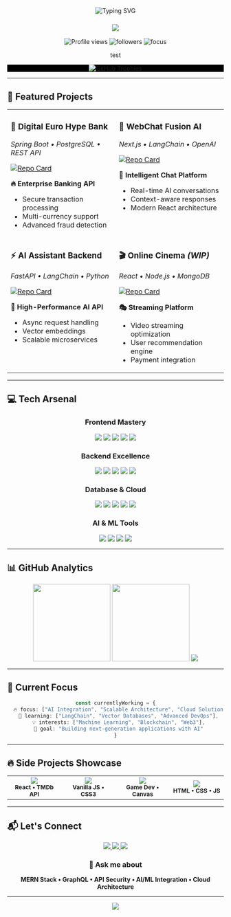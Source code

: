 <!-- 🚀 MODERN GITHUB PROFILE - FULL STACK ENGINEER -->
<div align="center">
  
<!-- Dynamic Typing Header -->
<picture>
  <source media="(prefers-color-scheme: dark)" srcset="https://readme-typing-svg.demolab.com?font=Fira+Code&size=32&duration=3000&pause=1000&color=00D9FF&background=0A0A0A00&center=true&vCenter=true&multiline=true&width=800&height=120&lines=Hi+%F0%9F%91%8B%2C+I'm+Christian;Full+Stack+Engineer+%7C+AI+Enthusiast">
  <img src="https://readme-typing-svg.demolab.com?font=Fira+Code&size=32&duration=3000&pause=1000&color=0070F3&center=true&vCenter=true&multiline=true&width=800&height=120&lines=Hi+%F0%9F%91%8B%2C+I'm+Christian;Full+Stack+Engineer+%7C+AI+Enthusiast" alt="Typing SVG" />
</picture>

<!-- Professional Tagline -->
<h3 align="center">
  <img src="https://readme-typing-svg.demolab.com?font=Fira+Code&size=22&duration=2000&pause=500&color=7C3AED&center=true&vCenter=true&width=600&lines=Building+the+future+with+code+%F0%9F%9A%80;MERN+%7C+AI+%7C+Cloud+%7C+DevOps">
</h3>

<!-- Profile Stats Row -->
<p align="center" >
  <img src="https://komarev.com/ghpvc/?username=chriSilv88&label=Profile%20Views&color=0070f3&style=for-the-badge" alt="Profile views" />
  <img src="https://img.shields.io/github/followers/chriSilv88?label=Followers&style=for-the-badge&color=7c3aed&labelColor=0a0a0a" alt="followers" />
  <img src="https://img.shields.io/badge/Focus-Full%20Stack%20%26%20AI-00d9ff?style=for-the-badge&labelColor=0a0a0a" alt="focus" />
</p>
test
<!-- GitHub Trophies -->
<p style="background:black">
<img src="https://github-profile-trophy.vercel.app/?username=chriSilv88&theme=algolia&no-frame=false&no-bg=false&margin-w=15&margin-h=15&column=7" alt="GitHub Trophies" />



</p>

</div>

---

## 🚀 Featured Projects

<div align="center">

<!-- Project Cards Grid -->
<table>
<tr>
<td width="50%" valign="top">

### 🏦 Digital Euro Hype Bank
*Spring Boot • PostgreSQL • REST API*

[![Repo Card](https://github-readme-stats.vercel.app/api/pin/?username=chriSilv88&repo=digital-euro-hype-bank&theme=radical&hide_border=true&bg_color=0a0a0a&title_color=00d9ff&text_color=ffffff&icon_color=7c3aed)](https://github.com/chriSilv88/digital-euro-hype-bank)

**🔥 Enterprise Banking API**
- Secure transaction processing
- Multi-currency support
- Advanced fraud detection

</td>
<td width="50%" valign="top">

### 🤖 WebChat Fusion AI
*Next.js • LangChain • OpenAI*

[![Repo Card](https://github-readme-stats.vercel.app/api/pin/?username=chriSilv88&repo=webchat-fusion&theme=radical&hide_border=true&bg_color=0a0a0a&title_color=00d9ff&text_color=ffffff&icon_color=7c3aed)](https://github.com/chriSilv88/webchat-fusion)

**🧠 Intelligent Chat Platform**
- Real-time AI conversations
- Context-aware responses  
- Modern React architecture

</td>
</tr>
<tr>
<td width="50%" valign="top">

### ⚡ AI Assistant Backend
*FastAPI • LangChain • Python*

[![Repo Card](https://github-readme-stats.vercel.app/api/pin/?username=chriSilv88&repo=ai-assistant-backend&theme=radical&hide_border=true&bg_color=0a0a0a&title_color=00d9ff&text_color=ffffff&icon_color=7c3aed)](https://github.com/chriSilv88/ai-assistant-backen)

**🔮 High-Performance AI API**
- Async request handling
- Vector embeddings
- Scalable microservices

</td>
<td width="50%" valign="top">

### 🎬 Online Cinema *(WIP)*
*React • Node.js • MongoDB*

[![Repo Card](https://github-readme-stats.vercel.app/api/pin/?username=chriSilv88&repo=Online-cinema&theme=radical&hide_border=true&bg_color=0a0a0a&title_color=00d9ff&text_color=ffffff&icon_color=7c3aed)](https://github.com/chriSilv88/Online-cinema)

**🎭 Streaming Platform**
- Video streaming optimization
- User recommendation engine
- Payment integration

</td>
</tr>
</table>

</div>

---

## 💻 Tech Arsenal

<div align="center">

### Frontend Mastery
<p>
<img src="https://img.shields.io/badge/React-20232A?style=for-the-badge&logo=react&logoColor=61DAFB" />
<img src="https://img.shields.io/badge/Next.js-000000?style=for-the-badge&logo=nextdotjs&logoColor=white" />
<img src="https://img.shields.io/badge/Angular-DD0031?style=for-the-badge&logo=angular&logoColor=white" />
<img src="https://img.shields.io/badge/TypeScript-007ACC?style=for-the-badge&logo=typescript&logoColor=white" />
<img src="https://img.shields.io/badge/Tailwind_CSS-38B2AC?style=for-the-badge&logo=tailwind-css&logoColor=white" />
</p>

### Backend Excellence  
<p>
<img src="https://img.shields.io/badge/Node.js-339933?style=for-the-badge&logo=nodedotjs&logoColor=white" />
<img src="https://img.shields.io/badge/NestJS-E0234E?style=for-the-badge&logo=nestjs&logoColor=white" />
<img src="https://img.shields.io/badge/Spring_Boot-6DB33F?style=for-the-badge&logo=spring&logoColor=white" />
<img src="https://img.shields.io/badge/FastAPI-009688?style=for-the-badge&logo=fastapi&logoColor=white" />
<img src="https://img.shields.io/badge/GraphQL-E10098?style=for-the-badge&logo=graphql&logoColor=white" />
</p>

### Database & Cloud
<p>
<img src="https://img.shields.io/badge/PostgreSQL-316192?style=for-the-badge&logo=postgresql&logoColor=white" />
<img src="https://img.shields.io/badge/MongoDB-47A248?style=for-the-badge&logo=mongodb&logoColor=white" />
<img src="https://img.shields.io/badge/Redis-DC382D?style=for-the-badge&logo=redis&logoColor=white" />
<img src="https://img.shields.io/badge/Docker-2496ED?style=for-the-badge&logo=docker&logoColor=white" />
<img src="https://img.shields.io/badge/AWS-232F3E?style=for-the-badge&logo=amazon-aws&logoColor=white" />
</p>

### AI & ML Tools
<p>
<img src="https://img.shields.io/badge/LangChain-1C3C3C?style=for-the-badge&logo=langchain&logoColor=white" />
<img src="https://img.shields.io/badge/OpenAI-412991?style=for-the-badge&logo=openai&logoColor=white" />
<img src="https://img.shields.io/badge/Python-FFD43B?style=for-the-badge&logo=python&logoColor=blue" />
<img src="https://img.shields.io/badge/TensorFlow-FF6F00?style=for-the-badge&logo=tensorflow&logoColor=white" />
</p>

</div>

---

## 📊 GitHub Analytics

<div align="center">
  
<img height="180em" src="https://github-readme-stats.vercel.app/api?username=chriSilv88&show_icons=true&theme=radical&hide_border=true&bg_color=0a0a0a&title_color=00d9ff&text_color=ffffff&icon_color=7c3aed" />
<img height="180em" src="https://github-readme-stats.vercel.app/api/top-langs/?username=chriSilv88&layout=compact&theme=radical&hide_border=true&bg_color=0a0a0a&title_color=00d9ff&text_color=ffffff" />

<!-- Streak Stats -->
<img src="https://github-readme-streak-stats.herokuapp.com/?user=chriSilv88&theme=radical&hide_border=true&background=0a0a0a&ring=00d9ff&fire=7c3aed&currStreakLabel=ffffff" />

</div>

---

## 🌟 Current Focus

<div align="center">

```typescript
const currentlyWorking = {
  🔥 focus: ["AI Integration", "Scalable Architecture", "Cloud Solutions"],
  🚀 learning: ["LangChain", "Vector Databases", "Advanced DevOps"],
  💡 interests: ["Machine Learning", "Blockchain", "Web3"],
  🎯 goal: "Building next-generation applications with AI"
}
```

</div>

---

## 🔥 Side Projects Showcase

<div align="center">

<table>
<tr>
<td align="center" width="25%">
<a href="https://github.com/chriSilv88/Movie-app__react.js">
<img src="https://img.shields.io/badge/🎬-Movie%20App-FF6B6B?style=for-the-badge&logoColor=white" />
</a>
<br><sub><b>React • TMDb API</b></sub>
</td>
<td align="center" width="25%">
<a href="https://github.com/chriSilv88/tik-tak-toe">
<img src="https://img.shields.io/badge/🎮-Tic%20Tac%20Toe-4ECDC4?style=for-the-badge&logoColor=white" />
</a>
<br><sub><b>Vanilla JS • CSS3</b></sub>
</td>
<td align="center" width="25%">
<a href="https://github.com/chriSilv88/chicken-guy-app">
<img src="https://img.shields.io/badge/🐔-Chicken%20Guy-FFE66D?style=for-the-badge&logoColor=black" />
</a>
<br><sub><b>Game Dev • Canvas</b></sub>
</td>
<td align="center" width="25%">
<a href="https://github.com/chriSilv88/Facebook_clone">
<img src="https://img.shields.io/badge/📘-Facebook%20Clone-1877F2?style=for-the-badge&logoColor=white" />
</a>
<br><sub><b>HTML • CSS • JS</b></sub>
</td>
</tr>
</table>

</div>

---

## 📬 Let's Connect

<div align="center">

<a href="mailto:chris.silvestri88@gmail.com">
<img src="https://img.shields.io/badge/Email-EA4335?style=for-the-badge&logo=gmail&logoColor=white" />
</a>
<a href="https://www.linkedin.com/in/christian-silvestri-855030b7">
<img src="https://img.shields.io/badge/LinkedIn-0A66C2?style=for-the-badge&logo=linkedin&logoColor=white" />
</a>
<a href="https://github.com/chriSilv88">
<img src="https://img.shields.io/badge/GitHub-181717?style=for-the-badge&logo=github&logoColor=white" />
</a>

### 💬 Ask me about
**MERN Stack • GraphQL • API Security • AI/ML Integration • Cloud Architecture**

---

<img src="https://capsule-render.vercel.app/api?type=waving&color=gradient&customColorList=0,2,2,5,30&height=100&section=footer" />

</div>

<!-- Easter Egg -->
<!-- 
⠀⠀⠀⠀⠀⠀⠀⠀⠀⣀⣤⣴⣶⣶⣶⣶⣤⣄⡀⠀⠀⠀⠀⠀⠀⠀⠀⠀
⠀⠀⠀⠀⠀⠀⢀⣴⣾⣿⣿⣿⣿⣿⣿⣿⣿⣿⣿⣷⣄⠀⠀⠀⠀⠀⠀⠀
⠀⠀⠀⠀⠀⣴⣿⣿⣿⣿⣿⣿⣿⣿⣿⣿⣿⣿⣿⣿⣿⣷⡀⠀⠀⠀⠀⠀
⠀⠀⠀⠀⣼⣿⣿⣿⣿⣿⣿⣿⣿⣿⣿⣿⣿⣿⣿⣿⣿⣿⣧⠀⠀⠀⠀⠀
⠀⠀⠀⢸⣿⣿⣿⣿⣿⣿⣿⣿⣿⣿⣿⣿⣿⣿⣿⣿⣿⣿⣿⡇⠀⠀⠀⠀
⠀⠀⠀⢸⣿⣿⣿⣿⣿⣿⣿⣿⣿⣿⣿⣿⣿⣿⣿⣿⣿⣿⣿⡇⠀⠀⠀⠀
⠀⠀⠀⠸⣿⣿⣿⣿⣿⣿⣿⣿⣿⣿⣿⣿⣿⣿⣿⣿⣿⣿⣿⠇⠀⠀⠀⠀
⠀⠀⠀⠀⠹⣿⣿⣿⣿⣿⣿⣿⣿⣿⣿⣿⣿⣿⣿⣿⣿⣿⠏⠀⠀⠀⠀⠀
⠀⠀⠀⠀⠀⠈⠻⣿⣿⣿⣿⣿⣿⣿⣿⣿⣿⣿⣿⣿⠟⠁⠀⠀⠀⠀⠀⠀
⠀⠀⠀⠀⠀⠀⠀⠀⠉⠛⠿⠿⠿⠿⠿⠿⠿⠛⠉⠀⠀⠀⠀⠀⠀⠀⠀⠀
   Thanks for visiting my profile! 🚀
-->
